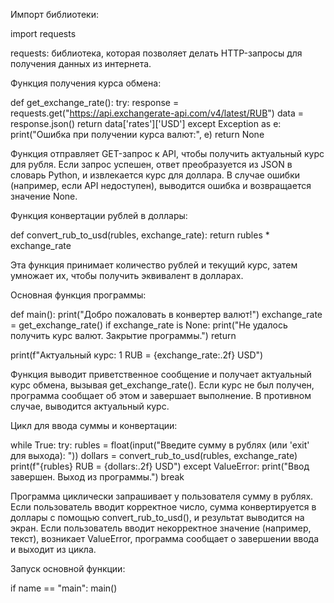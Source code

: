 Импорт библиотеки:

import requests

requests: библиотека, которая позволяет делать HTTP-запросы для получения данных из интернета.

Функция получения курса обмена:

def get_exchange_rate(): try: response = requests.get("https://api.exchangerate-api.com/v4/latest/RUB") data = response.json() return data['rates']['USD'] except Exception as e: print("Ошибка при получении курса валют:", e) return None

Функция отправляет GET-запрос к API, чтобы получить актуальный курс для рубля. Если запрос успешен, ответ преобразуется из JSON в словарь Python, и извлекается курс для доллара. В случае ошибки (например, если API недоступен), выводится ошибка и возвращается значение None.

Функция конвертации рублей в доллары:

def convert_rub_to_usd(rubles, exchange_rate): return rubles * exchange_rate

Эта функция принимает количество рублей и текущий курс, затем умножает их, чтобы получить эквивалент в долларах.

Основная функция программы:

def main(): print("Добро пожаловать в конвертер валют!") exchange_rate = get_exchange_rate() if exchange_rate is None: print("Не удалось получить курс валют. Закрытие программы.") return

print(f"Актуальный курс: 1 RUB = {exchange_rate:.2f} USD")

Функция выводит приветственное сообщение и получает актуальный курс обмена, вызывая get_exchange_rate(). Если курс не был получен, программа сообщает об этом и завершает выполнение. В противном случае, выводится актуальный курс.

Цикл для ввода суммы и конвертации:

while True: try: rubles = float(input("Введите сумму в рублях (или 'exit' для выхода): ")) dollars = convert_rub_to_usd(rubles, exchange_rate) print(f"{rubles} RUB = {dollars:.2f} USD") except ValueError: print("Ввод завершен. Выход из программы.") break

Программа циклически запрашивает у пользователя сумму в рублях. Если пользователь вводит корректное число, сумма конвертируется в доллары с помощью convert_rub_to_usd(), и результат выводится на экран. Если пользователь вводит некорректное значение (например, текст), возникает ValueError, программа сообщает о завершении ввода и выходит из цикла.

Запуск основной функции:

if name == "main": main()
